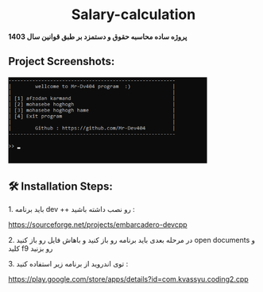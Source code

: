 <h1 align="center" id="title">Salary-calculation</h1>

<p id="description"> <b>پروژه ساده محاسبه حقوق و دستمزد بر طبق قوانین سال 1403</b></p>

<h2>Project Screenshots:</h2>

<img src="https://github.com/Mr-Dev404/Salary-calculation/blob/main/pp.png" alt="project-screenshot" width="400" >

<h2>🛠️ Installation Steps:</h2>

<p>1. باید برنامه dev ++ رو نصب داشته باشید :</p>

https://sourceforge.net/projects/embarcadero-devcpp


<p>2. در مرحله بعدی باید برنامه رو باز کنید و باهاش فایل رو باز کنید open documents و کلید f9 رو بزنید</p>

<p>3. توی اندروید از برنامه زیر استفاده کنید :</p>


https://play.google.com/store/apps/details?id=com.kvassyu.coding2.cpp
